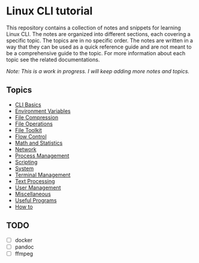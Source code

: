 # Linux CLI tutorial

This repository contains a collection of notes and snippets for learning Linux CLI. The notes are organized into different sections, each covering a specific topic. The topics are in no specific order. The notes are written in a way that they can be used as a quick reference guide and are not meant to be a comprehensive guide to the topic. For more information about each topic see the related documentations.

*Note: This is a work in progress. I will keep adding more notes and topics.*

## Topics

- [CLI Basics](/cli-basics)
- [Environment Variables](/environment_variables)
- [File Compression](/file-compression)
- [File Operations](/file-operations)
- [File Toolkit](/file-toolkit)
- [Flow Control](/flow-control)
- [Math and Statistics](/math)
- [Network](/network)
- [Process Management](/process-management)
- [Scripting](/scripting)
- [System](/system)
- [Terminal Management](/terminal-management)
- [Text Processing](/text-processing)
- [User Management](/network)
- [Miscellaneous](/miscellaneous)
- [Useful Programs](/useful-programs)
- [How to](/how-to)

## TODO

- [ ] docker
- [ ] pandoc
- [ ] ffmpeg
